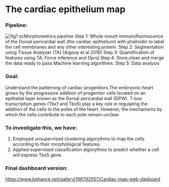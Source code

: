 # The cardiac epithelium map

### Pipeline:
![fig1 scMorphometrics pipeline](https://github.com/user-attachments/assets/3851c863-c9bf-4e12-899a-5fd1bd18b3ae)
Step 1: Whole mount immunofluorescence of the Dorsal pericardial wall (the cardiac epithelium) with phalloidin to label the cell membranes and any other interesting protein.
Step 2: Segmentation using Tissue Analyser (TA) (Aigouy et al.2016)
Step 3: Quantification of features using TA, Force inference and Dproj
Step 4: Store,clean and merge the data ready to pass Machine learning algorithms.
Step 5: Data analysis

### Goal: 
Understand the patterning of cardiac progenitors.The embryonic heart grows by the progressive addition of progenitor cells located on an epithelial layer known as the Dorsal pericardial wall (DPW).
T-box transcription genes (Tbx1 and Tbx5) play a key role in regulating the addition of the cells to the poles of the heart. However, the mechanisms by which the cells contribute to each pole remain unclear.

### To investigate this, we have:
1. Employed unsupervised clustering algorythms to map the cells according to their morphological features.
2. Applied supervised classification algorythms to predict whether a cell will express Tbx5 gene.

### Final dashboard version: 
https://www.behance.net/gallery/196792557/Cardiac-map-web-dasboard


